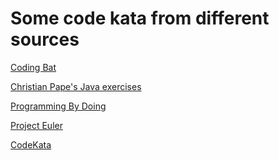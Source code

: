 Some code kata from different sources
=====================================

[Coding Bat](http://codingbat.com/)

[Christian Pape's Java exercises](http://www.home.hs-karlsruhe.de/~pach0003/informatik_1/aufgaben/en/java.html)

[Programming By Doing](http://programmingbydoing.com/)

[Project Euler](http://projecteuler.net/)

[CodeKata](http://codekata.com/)


